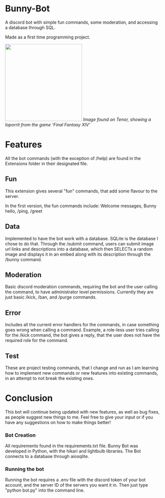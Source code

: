 # Bunny-Bot
A discord bot with simple fun commands, some moderation, and accessing a database through SQL.

Made as a first time programming project.

<img src="https://media.tenor.com/OoBQUN0NcuEAAAAd/loporrit-ff14.gif" style="width:250px;">
<i>Image found on Tenor, showing a loporrit from the game 'Final Fantasy XIV'</i>

<h1>Features</h1>

All the bot commands (with the exception of /help) are found in the Extensions folder in their designated file.

<h2>Fun</h2>
This extension gives several "fun" commands, that add some flavour to the server.

In the first version, the fun commands include: Welcome messages, Bunny hello, /ping, /greet

<h2>Data</h2>
Implemented to have the bot work with a database. SQLite is the database I chose to do that.
Through the /submit command, users can submit image url links and descriptions into a database,
which then SELECTs a random image and displays it in an embed along with its description through the /bunny command.

<h2>Moderation</h2>
Basic discord moderation commands, requiring the bot and the user calling the command, to have administrator level permissions.
Currently they are just basic /kick, /ban, and /purge <msg count, max 100> commands.

<h2>Error</h2>
Includes all the current error handlers for the commands, in case something goes wrong when calling a command.
Example, a role-less user tries calling for the /kick command, the bot gives a reply, that the user does not have the required role for the command.

<h2>Test</h2>
These are project testing commands, that I change and run as I am learning how to implement new commands or new features into existing commands, in an attempt to not break the existing ones.

<h1>Conclusion</h1>
This bot will continue being updated with new features, as well as bug fixes, as people suggest new things to me.
Feel free to give your input or if you have any suggestions on how to make things better!

<h3>Bot Creation</h3>
All requirements found in the requirements.txt file.
Bunny Bot was developed in Python, with the hikari and lightbulb libraries. The Bot connects to a database through aiosqlite.

<h3>Running the bot</h3>
Running the bot requires a .env file with the discord token of your bot account, and the server ID of the servers you want it in.
Then just type "python bot.py" into the command line.
